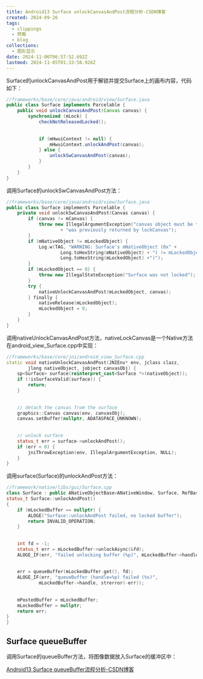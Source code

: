 ```yaml
---
title: Android13 Surface unlockCanvasAndPost流程分析-CSDN博客
created: 2024-09-26
tags:
  - clippings
  - 转载
  - blog
collections:
  - 图形显示
date: 2024-11-06T06:57:52.692Z
lastmod: 2024-11-05T01:33:58.926Z
---
```

Surface的unlockCanvasAndPost用于解锁并提交Surface上的画布内容，代码如下：

```java
//frameworks/base/core/java/android/view/Surface.java
public class Surface implements Parcelable {
    public void unlockCanvasAndPost(Canvas canvas) {
        synchronized (mLock) {
            checkNotReleasedLocked();
 
 
            if (mHwuiContext != null) {
                mHwuiContext.unlockAndPost(canvas);
            } else {
                unlockSwCanvasAndPost(canvas);
            }
        }
    }
}
```

调用Surface的unlockSwCanvasAndPost方法：

```cpp
//frameworks/base/core/java/android/view/Surface.java
public class Surface implements Parcelable {
    private void unlockSwCanvasAndPost(Canvas canvas) {
        if (canvas != mCanvas) {
            throw new IllegalArgumentException("canvas object must be the same instance that "
                    + "was previously returned by lockCanvas");
        }
        if (mNativeObject != mLockedObject) {
            Log.w(TAG, "WARNING: Surface's mNativeObject (0x" +
                    Long.toHexString(mNativeObject) + ") != mLockedObject (0x" +
                    Long.toHexString(mLockedObject) +")");
        }
        if (mLockedObject == 0) {
            throw new IllegalStateException("Surface was not locked");
        }
        try {
            nativeUnlockCanvasAndPost(mLockedObject, canvas);
        } finally {
            nativeRelease(mLockedObject);
            mLockedObject = 0;
        }
    }
}
```

调用nativeUnlockCanvasAndPost方法，nativeLockCanvas是一个Native方法在android\_view\_Surface.cpp中实现：

```cpp
//frameworks/base/core/jni/android_view_Surface.cpp
static void nativeUnlockCanvasAndPost(JNIEnv* env, jclass clazz,
        jlong nativeObject, jobject canvasObj) {
    sp<Surface> surface(reinterpret_cast<Surface *>(nativeObject));
    if (!isSurfaceValid(surface)) {
        return;
    }
 
 
    // detach the canvas from the surface
    graphics::Canvas canvas(env, canvasObj);
    canvas.setBuffer(nullptr, ADATASPACE_UNKNOWN);
 
 
    // unlock surface
    status_t err = surface->unlockAndPost();
    if (err < 0) {
        jniThrowException(env, IllegalArgumentException, NULL);
    }
}
```

调用surface(Surface)的unlockAndPost方法：

```cpp
//framework/native/libs/gui/Surface.cpp
class Surface : public ANativeObjectBase<ANativeWindow, Surface, RefBase> {
status_t Surface::unlockAndPost()
{
    if (mLockedBuffer == nullptr) {
        ALOGE("Surface::unlockAndPost failed, no locked buffer");
        return INVALID_OPERATION;
    }
 
 
    int fd = -1;
    status_t err = mLockedBuffer->unlockAsync(&fd);
    ALOGE_IF(err, "failed unlocking buffer (%p)", mLockedBuffer->handle);
 
 
    err = queueBuffer(mLockedBuffer.get(), fd);
    ALOGE_IF(err, "queueBuffer (handle=%p) failed (%s)",
            mLockedBuffer->handle, strerror(-err));
 
 
    mPostedBuffer = mLockedBuffer;
    mLockedBuffer = nullptr;
    return err;
}
}
```

## Surface queueBuffer

调用Surface的queueBuffer方法，将图像数据放入Surface的缓冲区中：

[Android13 Surface queueBuffer流程分析-CSDN博客](/Android13%20Surface%20queueBuffer%E6%B5%81%E7%A8%8B%E5%88%86%E6%9E%90-CSDN%E5%8D%9A%E5%AE%A2)
